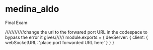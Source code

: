 # medina_aldo
Final Exam


////////////change the url to the forwared port URL in the codespace to bypass the error it gives//////
module.exports = {
  devServer: {
    client: {
      webSocketURL: 'place port forwarded URL here'
   }
  }
}
